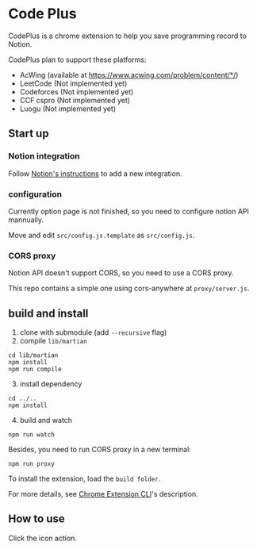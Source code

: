 # Code Plus

CodePlus is a chrome extension to help you save programming record to Notion.

CodePlus plan to support these platforms:

- AcWing (available at https://www.acwing.com/problem/content/*/)
- LeetCode (Not implemented yet)
- Codeforces (Not implemented yet)
- CCF cspro (Not implemented yet)
- Luogu (Not implemented yet)

## Start up

### Notion integration

Follow [Notion's instructions](https://developers.notion.com/docs/getting-started) to add a new integration.

### configuration

Currently option page is not finished, so you need to configure notion API mannually.

Move and edit `src/config.js.template` as `src/config.js`.

### CORS proxy

Notion API doesn't support CORS, so you need to use a CORS proxy.

This repo contains a simple one using cors-anywhere at `proxy/server.js`.

## build and install

1. clone with submodule (add `--recursive` flag)
2. compile `lib/martian`
```
cd lib/martian
npm install
npm run compile
```
3. install dependency
```
cd ../..
npm install
```
4. build and watch
```
npm run watch
```

Besides, you need to run CORS proxy in a new terminal:
```
npm run proxy
```

To install the extension, load the `build folder`.

For more details, see [Chrome Extension CLI](https://github.com/dutiyesh/chrome-extension-cli)'s description.

## How to use

Click the icon action.